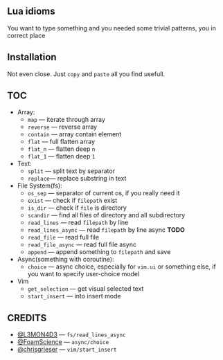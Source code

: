 ## Lua idioms

You want to type something and you needed some trivial patterns, you in correct place


## Installation
Not even close. Just `copy` and `paste` all you find usefull.

## TOC

- Array:
    - `map` — iterate through array
    - `reverse` — reverse array
    - `contain` — array contain element
    - `flat` — full flatten array
    - `flat_n` — flatten deep `n`
    - `flat_1` — flatten deep `1`
- Text:
    -  `split` — split text by separator
    - `replace`— replace substring in text
- File System(fs):
    - `os_sep` — separator of current os, if you really need it
    - `exist` — check if `filepath` exist
    - `is_dir` — check if `file` is directory
    - `scandir` — find all files of directory and all subdirectory
    - `read_lines` — read `filepath` by line
    - `read_lines_async` — read `filepath` by line async **TODO**
    - `read_file` — read full file
    - `read_file_async` — read full file async
    - `append` — append something to `filepath` and save
- Async(something with coroutine): 
    - `choice` — async choice, especially for `vim.ui` or something else, if you want to specify user-choice model
- Vim
    - `get_selection` — get visual selected text
    - `start_insert` — into insert mode


## CREDITS
- [@L3MON4D3](https://github.com/L3MON4D3) — `fs/read_lines_async`
- [@FoamScience](https://github.com/FoamScience) — `async/choice`
- [@chrisgrieser](https://github.com/chrisgrieser) — `vim/start_insert`


